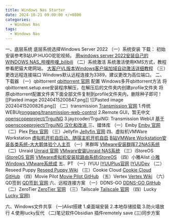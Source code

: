 ```yaml
---
title: Windows Nas Starter
date: 2024-10-21 09:00:00 +/+0800
categories:
  - Windows Nas
tags:
  - Windows Nas
---
```


一、底层系统
底层系统选择Windows Server 2022
（一）系统安装
下载：
初始安装参考B站UP:HUGO驼驼视频。
[用windows server 2022安装自己的WINDOWS NAS_哔哩哔哩_bilibili](https://www.bilibili.com/video/BV1mr4y1k7cE/?spm_id_from=333.999.0.0)
（二）系统激活
系统激活使用KMS方式，教程参看肥猫大佬网站。
[大客户VL版本Windows客户端加域自动激活详细教程](https://www.mr-mao.cn/archives/vl_windows_join_dc_auto_activation.html)
（三）更改远程连接端口
Windows默认远程连接为3389，建议更改为高位端口。
二、下载器
（一）qbittorrent
[qbittorrent 官网](https://www.qbittorrent.org/)
配置
Windows多开qbittorrent方法
将qbittorrent.setup.exe安装程序解压，在解压后的文件夹内创建profile文件夹
将原qbittorrent配置文件夹下面全部文件复制到profile文件夹内，删除种子即可
![[Pasted image 20240415200847.png]]
![[Pasted image 20240415200826.png]]
（二）transmission
[Transmission 官网](https://transmissionbt.com/)
1.传统WEBUI[ronggang/transmission-web-control](https://github.com/ronggang/transmission-web-control)
2.Remote GUI，暂无中文[openscopeproject/TrguiNG](https://github.com/openscopeproject/TrguiNG)
3.jayzcoder/TrguiNG: Transmission WebUI [基于 openscopeproject/TrguiNG 汉化和改进 ](https://github.com/jayzcoder/TrguiNG)
三、媒体库
（一）Emby
[Emby 官网](https://emby.media/)
（二）Plex
[Plex 官网](https://www.plex.tv/)
（三）Jellyfin
[Jellyfin 官网](https://jellyfin.org/)
四、虚拟机VMWare Workstation
[虚拟机开机自启动、随宿主机开机自启](https://blog.csdn.net/Dontla/article/details/132762521)
[B站VMWare Workstation安装各类系统-大大鹅体验个人主页](https://space.bilibili.com/517246386)
（一）黑群晖
[VMware安装群晖7.2NAS系统](https://www.bilibili.com/video/BV1SN4y1m7F4/?spm_id_from=333.999.0.0)
（二）Unraid
[Unraid 官网](https://unraid.net/)
[ VMware安装Unraid NAS系统](https://www.bilibili.com/video/BV1QQ4y1M7oG/?spm_id_from=333.999.0.0)
（三）iStoreOS
[iStoreOS 官网](https://www.istoreos.com/)
[VMware虚拟机安装软路由系统iStoreOS](https://www.cpolar.com/blog/vmware-virtual-machines-install-the-soft-routing-system-istoreos)
（四）小雅Alist
[小雅Windows VMware系统成](https://p.kdocs.cn/s/7VXZW6IZABADA)
五、PT
（一）IYUU
[IYUUPlus官网](https://www.iyuu.cn)
[IYUUDev](https://doc.iyuu.cn)
（二）Reseed Puppy
[Reseed Puppy Wiki](https://zxfsadly.gitee.io/reseed-puppy-wiki/)
（三）Cookie Cloud
[Cookie Cloud GitHub](https://github.com/easychen/CookieCloud)
（四）Movie Pilot
[Movie Pilot GitHub](https://github.com/jxxghp/MoviePilot)
（五）Vertex
[Vertex Wiki](https://wiki.vertex.icu/)
（六）QD签到
[QD签到 官网](https://qd-today.github.io/qd/zh_CN/)
六、远程连接方案
（一）DDNS-GO
[DDNS-GO GitHub](https://github.com/jeessy2/ddns-go)
（二）ZeroTier
[ZeroTier 官网](https://my.zerotier.com/)
（三）Tailscale
[Tailscale 官网](https://tailscale.com/)
（四）Lucky
[Lucky 官网)](https://lucky666.cn/)

六、Windows文件共享
（一)Alist搭建
1.桌面端安装
2.本地存储挂载
3.防火墙放行
4.使用lucky反代
（二)笔记软件Obsidian
插件remotely save
(三)同步方案
